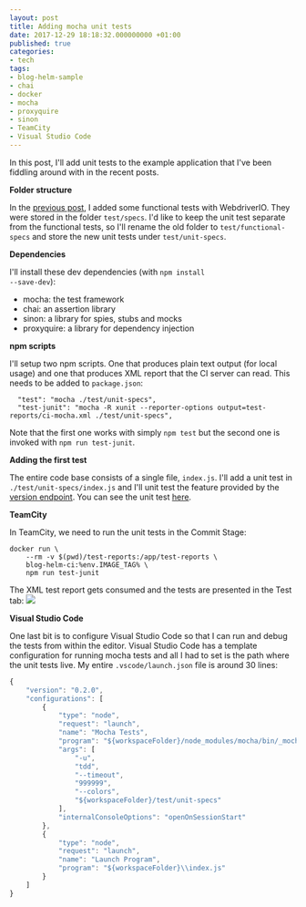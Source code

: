 ```yaml
---
layout: post
title: Adding mocha unit tests
date: 2017-12-29 18:18:32.000000000 +01:00
published: true
categories:
- tech
tags:
- blog-helm-sample
- chai
- docker
- mocha
- proxyquire
- sinon
- TeamCity
- Visual Studio Code
---
```


In this post, I'll add unit tests to the example application that I've been fiddling around with in the recent posts.

<!--more-->

<strong>Folder structure</strong>

In the <a href="{{ site.baseurl }}/2017/12/29/adding-webdriverio-tests.html">previous post</a>, I added some functional tests with WebdriverIO. They were stored in the folder <code>test/specs</code>. I'd like to keep the unit test separate from the functional tests, so I'll rename the old folder to <code>test/functional-specs</code> and store the new unit tests under <code>test/unit-specs</code>.

<strong>Dependencies</strong>

I'll install these dev dependencies (with <code>npm install --save-dev</code>):
<ul>
<li>mocha: the test framework</li>
<li>chai: an assertion library</li>
<li>sinon: a library for spies, stubs and mocks</li>
<li>proxyquire: a library for dependency injection</li>
</ul>

<strong>npm scripts</strong>

I'll setup two npm scripts. One that produces plain text output (for local usage) and one that produces XML report that the CI server can read. This needs to be added to <code>package.json</code>:

```
  "test": "mocha ./test/unit-specs",
  "test-junit": "mocha -R xunit --reporter-options output=test-reports/ci-mocha.xml ./test/unit-specs",
```

Note that the first one works with simply <code>npm test</code> but the second one is invoked with <code>npm run test-junit</code>.

<strong>Adding the first test</strong>

The entire code base consists of a single file, <code>index.js</code>. I'll add a unit test in <code>./test/unit-specs/index.js</code> and I'll unit test the feature provided by the <a href="{{ site.baseurl }}/2017/12/29/waiting-for-the-correct-version-after-deployment.html">version endpoint</a>. You can see the unit test <a href="https://github.com/ngeor/blog-helm/blob/v2.2.2/test/unit-specs/index.js">here</a>.

<strong>TeamCity</strong>

In TeamCity, we need to run the unit tests in the Commit Stage:

```
docker run \
    --rm -v $(pwd)/test-reports:/app/test-reports \
    blog-helm-ci:%env.IMAGE_TAG% \
    npm run test-junit
```

The XML test report gets consumed and the tests are presented in the Test tab:
<img src="{{ site.baseurl }}/assets/2017/12/29/18_12_36-blog-helm-__-commit-stage-_-2-2-2-29-dec-17-16_41-_-tests-e28094-teamcity.png" />

<strong>Visual Studio Code</strong>

One last bit is to configure Visual Studio Code so that I can run and debug the tests from within the editor. Visual Studio Code has a template configuration for running mocha tests and all I had to set is the path where the unit tests live. My entire <code>.vscode/launch.json</code> file is around 30 lines:

```javascript
{
    "version": "0.2.0",
    "configurations": [
        {
            "type": "node",
            "request": "launch",
            "name": "Mocha Tests",
            "program": "${workspaceFolder}/node_modules/mocha/bin/_mocha",
            "args": [
                "-u",
                "tdd",
                "--timeout",
                "999999",
                "--colors",
                "${workspaceFolder}/test/unit-specs"
            ],
            "internalConsoleOptions": "openOnSessionStart"
        },
        {
            "type": "node",
            "request": "launch",
            "name": "Launch Program",
            "program": "${workspaceFolder}\\index.js"
        }
    ]
}
```
